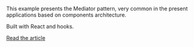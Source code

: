 This example presents the Mediator pattern, very common in the present applications based on components architecture.

Built with React and hooks.

[Read the article](pkonieczniak-blog.com/blog/mediator-pattern)
